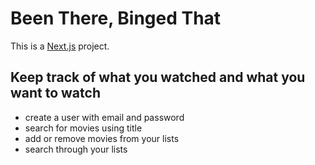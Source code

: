 # Been There, Binged That

This is a [Next.js](https://nextjs.org/) project.

## Keep track of what you watched and what you want to watch

- create a user with email and password
- search for movies using title
- add or remove movies from your lists
- search through your lists
